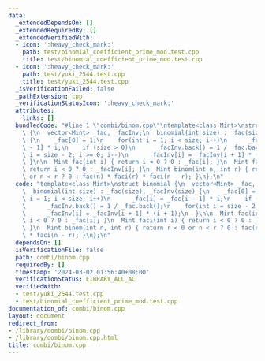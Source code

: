 ```yaml
---
data:
  _extendedDependsOn: []
  _extendedRequiredBy: []
  _extendedVerifiedWith:
  - icon: ':heavy_check_mark:'
    path: test/binomial_coefficient_prime_mod.test.cpp
    title: test/binomial_coefficient_prime_mod.test.cpp
  - icon: ':heavy_check_mark:'
    path: test/yuki_2544.test.cpp
    title: test/yuki_2544.test.cpp
  _isVerificationFailed: false
  _pathExtension: cpp
  _verificationStatusIcon: ':heavy_check_mark:'
  attributes:
    links: []
  bundledCode: "#line 1 \"combi/binom.cpp\"\ntemplate<class Mint>\nstruct binomial\
    \ {\n  vector<Mint> _fac, _facInv;\n  binomial(int size) : _fac(size), _facInv(size)\
    \ {\n    _fac[0] = 1;\n    for(int i = 1; i < size; i++)\n      _fac[i] = _fac[i\
    \ - 1] * i;\n    if (size > 0)\n      _facInv.back() = 1 / _fac.back();\n    for(int\
    \ i = size - 2; i >= 0; i--)\n      _facInv[i] = _facInv[i + 1] * (i + 1);\n \
    \ }\n\n  Mint fac(int i) { return i < 0 ? 0 : _fac[i]; }\n  Mint faci(int i) {\
    \ return i < 0 ? 0 : _facInv[i]; }\n  Mint binom(int n, int r) { return r < 0\
    \ or n < r ? 0 : fac(n) * faci(r) * faci(n - r); }\n};\n"
  code: "template<class Mint>\nstruct binomial {\n  vector<Mint> _fac, _facInv;\n\
    \  binomial(int size) : _fac(size), _facInv(size) {\n    _fac[0] = 1;\n    for(int\
    \ i = 1; i < size; i++)\n      _fac[i] = _fac[i - 1] * i;\n    if (size > 0)\n\
    \      _facInv.back() = 1 / _fac.back();\n    for(int i = size - 2; i >= 0; i--)\n\
    \      _facInv[i] = _facInv[i + 1] * (i + 1);\n  }\n\n  Mint fac(int i) { return\
    \ i < 0 ? 0 : _fac[i]; }\n  Mint faci(int i) { return i < 0 ? 0 : _facInv[i];\
    \ }\n  Mint binom(int n, int r) { return r < 0 or n < r ? 0 : fac(n) * faci(r)\
    \ * faci(n - r); }\n};\n"
  dependsOn: []
  isVerificationFile: false
  path: combi/binom.cpp
  requiredBy: []
  timestamp: '2024-03-02 01:56:40+08:00'
  verificationStatus: LIBRARY_ALL_AC
  verifiedWith:
  - test/yuki_2544.test.cpp
  - test/binomial_coefficient_prime_mod.test.cpp
documentation_of: combi/binom.cpp
layout: document
redirect_from:
- /library/combi/binom.cpp
- /library/combi/binom.cpp.html
title: combi/binom.cpp
---
```


